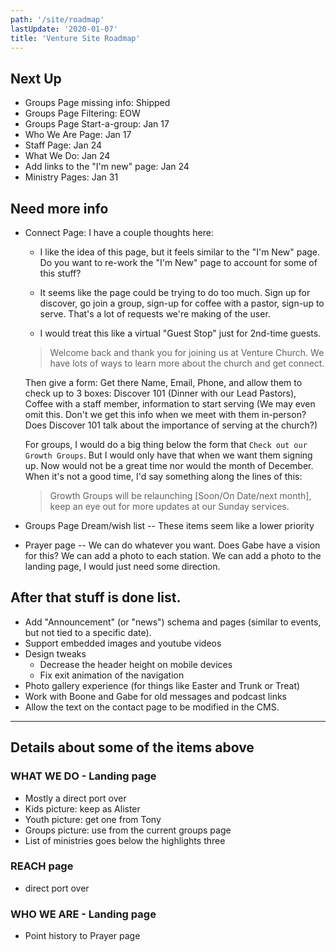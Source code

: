 ```yaml
---
path: '/site/roadmap'
lastUpdate: '2020-01-07'
title: 'Venture Site Roadmap'
---
```


## Next Up

-   Groups Page missing info: Shipped
-   Groups Page Filtering: EOW
-   Groups Page Start-a-group: Jan 17
-   Who We Are Page: Jan 17
-   Staff Page: Jan 24
-   What We Do: Jan 24
-   Add links to the "I'm new" page: Jan 24
-   Ministry Pages: Jan 31

## Need more info

-   Connect Page: I have a couple thoughts here:

    -   I like the idea of this page, but it feels similar to the "I'm New" page. Do you want to re-work the "I'm New" page to account for some of this stuff?
    -   It seems like the page could be trying to do too much. Sign up for discover, go join a group, sign-up for coffee with a pastor, sign-up to serve. That's a lot of requests we're making of the user.

    -   I would treat this like a virtual "Guest Stop" just for 2nd-time guests.

    > Welcome back and thank you for joining us at Venture Church. We have lots of ways to learn more about the church and get connect.

    Then give a form: Get there Name, Email, Phone, and allow them to check up to 3 boxes: Discover 101 (Dinner with our Lead Pastors), Coffee with a staff member, information to start serving (We may even omit this. Don't we get this info when we meet with them in-person? Does Discover 101 talk about the importance of serving at the church?)

    For groups, I would do a big thing below the form that `Check out our Growth Groups`. But I would only have that when we want them signing up. Now would not be a great time nor would the month of December. When it's not a good time, I'd say something along the lines of this:

    > Growth Groups will be relaunching [Soon/On Date/next month], keep an eye out for more updates at our Sunday services.

-   Groups Page Dream/wish list -- These items seem like a lower priority
-   Prayer page -- We can do whatever you want. Does Gabe have a vision for this? We can add a photo to each station. We can add a photo to the landing page, I would just need some direction.

## After that stuff is done list.

-   Add "Announcement" (or "news") schema and pages (similar to events, but not tied to a specific date).
-   Support embedded images and youtube videos
-   Design tweaks
    -   Decrease the header height on mobile devices
    -   Fix exit animation of the navigation
-   Photo gallery experience (for things like Easter and Trunk or Treat)
-   Work with Boone and Gabe for old messages and podcast links
-   Allow the text on the contact page to be modified in the CMS.

---

## Details about some of the items above

### WHAT WE DO - Landing page

-   Mostly a direct port over
-   Kids picture: keep as Alister
-   Youth picture: get one from Tony
-   Groups picture: use from the current groups page
-   List of ministries goes below the highlights three

### REACH page

-   direct port over

### WHO WE ARE - Landing page

-   Point history to Prayer page
